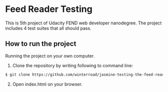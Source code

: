 # Feed Reader Testing

This is 5th project of Udacity FEND web developer nanodegree. The project includes 4 test suites that all should pass.

## How to run the project

Running the project on your own computer.

1. Clone the repository by writing following to command line:

```sh
$ git clone https://github.com/winterroad/jasmine-testing-the-feed-reader.git
```

2. Open index.html on your browser.
